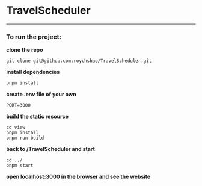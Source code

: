 # TravelScheduler
---
### To run the project:
**clone the repo**
```
git clone git@github.com:roychshao/TravelScheduler.git
```
**install dependencies**
```
pnpm install
```
**create .env file of your own**
```properties
PORT=3000
```
**build the static resource**
```
cd view
pnpm install
pnpm run build
```
**back to /TravelScheduler and start**
```
cd ../
pnpm start
```
**open localhost:3000 in the browser and see the website**
